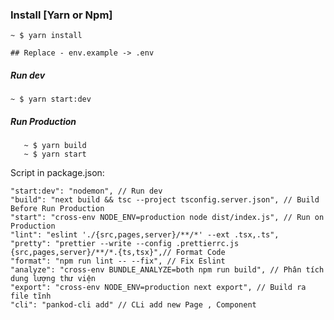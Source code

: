 ### Install [Yarn or Npm]
    ~ $ yarn install
    
    ## Replace - env.example -> .env
##### Run dev 
    ~ $ yarn start:dev 
##### Run Production
       ~ $ yarn build
       ~ $ yarn start 
    

Script in package.json:

    "start:dev": "nodemon", // Run dev
    "build": "next build && tsc --project tsconfig.server.json", // Build Before Run Production
    "start": "cross-env NODE_ENV=production node dist/index.js", // Run on Production 
    "lint": "eslint './{src,pages,server}/**/*' --ext .tsx,.ts",
    "pretty": "prettier --write --config .prettierrc.js {src,pages,server}/**/*.{ts,tsx}",// Format Code
    "format": "npm run lint -- --fix", // Fix Eslint
    "analyze": "cross-env BUNDLE_ANALYZE=both npm run build", // Phân tích dung lượng thư viện
    "export": "cross-env NODE_ENV=production next export", // Build ra file tĩnh
    "cli": "pankod-cli add" // CLi add new Page , Component
